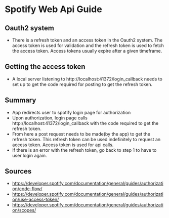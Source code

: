 # Spotify Web Api Guide

## Oauth2 system
- There is a refresh token and an access token in the Oauth2 system. The access token is used for validation
and the refresh token is used to fetch the access token. Access tokens usually expire after a given timeframe.

## Getting the access token
- A local server listening to http://localhost:41372/login_callback needs to set up to get the code required for 
posting to get the refresh token.

## Summary
- App redirects user to spotify login page for authorization
- Upon authorization, login page calls http://localhost:41372/login_callback with the code required to get the
refresh token.
- From here a post request needs to be made(by the app) to get the refresh token. This refresh token can be used indefinitely to request an
access token. Access token is used for api calls.
- If there is an error with the refresh token, go back to step 1 to have to user login again.

## Sources
- https://developer.spotify.com/documentation/general/guides/authorization/code-flow/
- https://developer.spotify.com/documentation/general/guides/authorization/use-access-token/
- https://developer.spotify.com/documentation/general/guides/authorization/scopes/
